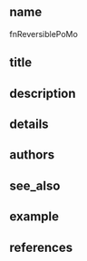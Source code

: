 ## name
fnReversiblePoMo
## title
## description
## details
## authors
## see_also
## example
## references
